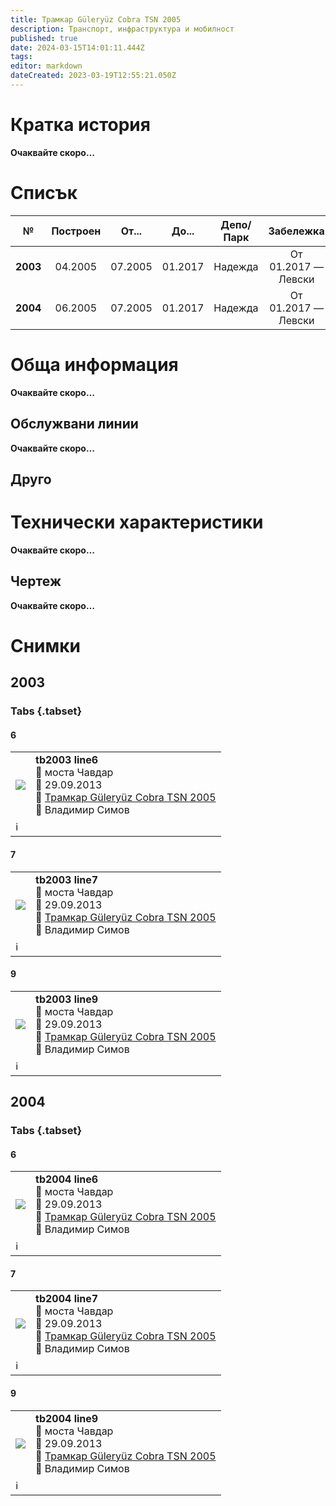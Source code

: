 ```yaml
---
title: Трамкар Güleryüz Cobra TSN 2005
description: Транспорт, инфраструктура и мобилност
published: true
date: 2024-03-15T14:01:11.444Z
tags: 
editor: markdown
dateCreated: 2023-03-19T12:55:21.050Z
---
```


# Кратка история

**Oчаквайте скоро…**

# Списък

|     №    | Построен |  От...  |  До...  | Депо/Парк |      Забележка     |
|:--------:|:--------:|:-------:|:-------:|:---------:|:------------------:|
| **2003** |  04.2005 | 07.2005 | 01.2017 |  Надежда  | От 01.2017 — Левски |
| **2004** |  06.2005 | 07.2005 | 01.2017 |  Надежда  | От 01.2017 — Левски |





# Обща информация

**Oчаквайте скоро…**

## Обслужвани линии

**Oчаквайте скоро…**

## Друго

# Технически характеристики

**Oчаквайте скоро…**

## Чертеж

**Oчаквайте скоро…**

# Снимки


## 2003
  
### Tabs {.tabset}

#### 6

<!--следващ пост--> 
<div class="table-responsive"><table style="width:100%"><tr>
<td><img src="http://46.10.181.183:1518/trinmo/gallery/vladimir-simov/tb/cobra/tb2003%20line6%2030.4.2015.jpg"></td>
<td><b>tb2003 line6</b><br>📌 моста Чавдар <br>📆 29.09.2013 <br>🚎 <a href="/bg/public-transport/fleet-list/2005-Tramkar-Guleryuz-Cobra-TSN-2005">Трамкар Güleryüz Cobra TSN 2005 </a> <br>📸 Владимир Симов</td></tr>
  <td colspan=2 >ℹ️ </td></table></div>
  

  
#### 7
<!--следващ пост--> 
<div class="table-responsive"><table style="width:100%"><tr>
<td><img src="http://46.10.181.183:1518/trinmo/gallery/vladimir-simov/tb/cobra/tb2003%20line7%2017.11.2016.jpg"></td>
<td><b>tb2003 line7</b><br>📌 моста Чавдар <br>📆 29.09.2013 <br>🚎 <a href="/bg/public-transport/fleet-list/2005-Tramkar-Guleryuz-Cobra-TSN-2005">Трамкар Güleryüz Cobra TSN 2005 </a> <br>📸 Владимир Симов</td></tr>
  <td colspan=2 >ℹ️ </td></table></div>
  

 
#### 9 
<!--следващ пост--> 
<div class="table-responsive"><table style="width:100%"><tr>
<td><img src="http://46.10.181.183:1518/trinmo/gallery/vladimir-simov/tb/cobra/tb2003%20line9%2029.3.2013.jpg"></td>
<td><b>tb2003 line9</b><br>📌 моста Чавдар <br>📆 29.09.2013 <br>🚎 <a href="/bg/public-transport/fleet-list/2005-Tramkar-Guleryuz-Cobra-TSN-2005">Трамкар Güleryüz Cobra TSN 2005 </a> <br>📸 Владимир Симов</td></tr>
  <td colspan=2 >ℹ️ </td></table></div>
  

## 2004
  
### Tabs {.tabset}

#### 6
 
<!--следващ пост--> 
<div class="table-responsive"><table style="width:100%"><tr>
<td><img src="http://46.10.181.183:1518/trinmo/gallery/vladimir-simov/tb/cobra/tb2004%20line6%201.12.2015_1.jpg"></td>
<td><b>tb2004 line6</b><br>📌 моста Чавдар <br>📆 29.09.2013 <br>🚎 <a href="/bg/public-transport/fleet-list/2005-Tramkar-Guleryuz-Cobra-TSN-2005">Трамкар Güleryüz Cobra TSN 2005 </a> <br>📸 Владимир Симов</td></tr>
  <td colspan=2 >ℹ️ </td></table></div>
  


#### 7
<!--следващ пост--> 
<div class="table-responsive"><table style="width:100%"><tr>
<td><img src="http://46.10.181.183:1518/trinmo/gallery/vladimir-simov/tb/cobra/tb2004%20line7%2012.8.2013.jpg"></td>
<td><b>tb2004 line7</b><br>📌 моста Чавдар <br>📆 29.09.2013 <br>🚎 <a href="/bg/public-transport/fleet-list/2005-Tramkar-Guleryuz-Cobra-TSN-2005">Трамкар Güleryüz Cobra TSN 2005 </a> <br>📸 Владимир Симов</td></tr>
  <td colspan=2 >ℹ️ </td></table></div>
  


#### 9
<!--следващ пост--> 
<div class="table-responsive"><table style="width:100%"><tr>
<td><img src="http://46.10.181.183:1518/trinmo/gallery/vladimir-simov/tb/cobra/tb2004%20line9%2018.10.2013_2.jpg"></td>
<td><b>tb2004 line9</b><br>📌 моста Чавдар <br>📆 29.09.2013 <br>🚎 <a href="/bg/public-transport/fleet-list/2005-Tramkar-Guleryuz-Cobra-TSN-2005">Трамкар Güleryüz Cobra TSN 2005 </a> <br>📸 Владимир Симов</td></tr>
  <td colspan=2 >ℹ️ </td></table></div>
  

